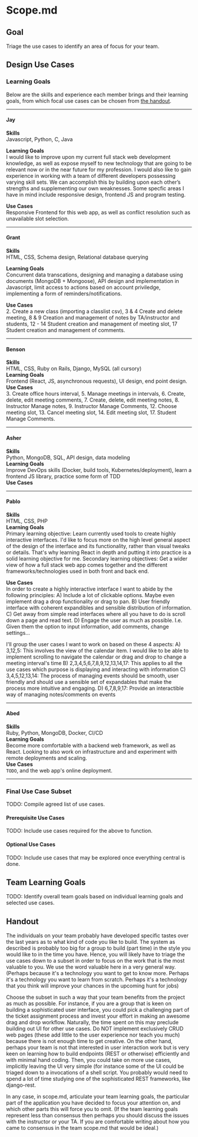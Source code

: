 # Scope.md

## Goal
Triage the use cases to identify an area of focus for your team.

## Design Use Cases
### Learning Goals
Below are the skills and experience each member brings and their learning goals, from which focal use cases can be chosen from [the handout](https://docs.google.com/document/d/1pIAb_yHoHQygp31I1gV69eHaMwOaWXZtDMfVHg3q5eQ/edit#heading=h.3a98l0b27xf8).

---
#### Jay
**Skills**  
Javascript, Python, C, Java  

**Learning Goals**  
I would like to improve upon my current full stack web development knowledge, as well as expose myself to new technology that are going to be relevant now or in the near future for my profession. I would also like to gain experience in working with a team of different developers possessing varying skill sets. We can accomplish this by building upon each other’s strengths and supplementing our own weaknesses. Some specfic areas I have in mind include responsive design, frontend JS and program testing.

**Use Cases**  
Responsive Frontend for this web app, as well as conflict resolution such as unavailable slot selection.

---
#### Grant
**Skills**  
HTML, CSS, Schema design, Relational database querying

**Learning Goals**  
Concurrent data transcations, designing and managing a database using documents (MongoDB + Mongoose), API design and implementation in Javascript, limit access to actions based on account priviledge, implementing a form of reminders/notifications.  

**Use Cases**  
2. Create a new class (importing a classlist csv), 3 & 4 Create and delete meeting, 8 & 9 Creation and management of notes by TA/instructor and students, 12 - 14 Student creation and management of meeting slot, 17 Student creation and management of comments.

---
#### Benson
**Skills**  
HTML, CSS, Ruby on Rails, Django, MySQL (all cursory)  
**Learning Goals**  
Frontend (React, JS, asynchronous requests), UI design, end point design.  
**Use Cases**   
3. Create office hours interval, 5. Manage meetings in intervals, 6. Create, delete, edit meeting comments, 7. Create, delete, edit meeting notes, 8. Instructor Manage notes, 9. Instructor Manage Comments, 12. Choose meeting slot, 13. Cancel meeting slot, 14. Edit meeting slot, 17. Student Manage Comments.

---
#### Asher
**Skills**  
Python, MongoDB, SQL, API design, data modeling  
**Learning Goals**  
Improve DevOps skills (Docker, build tools, Kubernetes/deployment), learn a frontend JS library, practice some form of TDD  
**Use Cases**  

---
#### Pablo
**Skills**  
HTML, CSS, PHP  
**Learning Goals**  
Primary learning objective: Learn currently used tools to create highly interactive interfaces. I'd like to focus more on the high level general aspect of the design of the interface and its functionality, rather than visual tweaks or details. That's why learning React in depth and putting it into practice is a solid learning objective for me.
Secondary learning objectives: Get a wider view of how a full stack web app comes together and the different frameworks/technologies used in both front and back end.

**Use Cases**  
In order to create a highly interactive interface I want to abide by the following principles:
A) Include a lot of clickable options. Maybe even implement drag a drop functionality or drag to pan.
B) User friendly interface with coherent expandibles and sensible distribution of information.
C) Get away from simple read interfaces where all you have to do is scroll down a page and read text.
D) Engage the user as much as possible. I.e. Given them the option to input information, add comments, change settings...

I'll group the user cases I want to work on based on these 4 aspects:
A) 3,12,5: This involves the view of the calendar item. I would like to be able to implement scrolling to navigate the calendar or drag and drop to change a meeting interval's time
B) 2,3,4,5,6,7,8,9,12,13,14,17: This applies to all the use cases which purpose is displaying and interacting with information
C) 3,4,5,12,13,14: The process of managing events should be smooth, user friendly and should use a sensible set of expandables that make the process more intuitive and engaging.
D) 6,7,8,9,17: Provide an interactible way of managing notes/comments on events

---
#### Abed
**Skills**  
Ruby, Python, MongoDB, Docker, CI/CD  
**Learning Goals**  
Become more comfortable with a backend web framework, as well as React. Looking
to also work on infrastructure and and experiment with remote deployments and
scaling.  
**Use Cases**  
`TODO`, and the web app's online deployment.  

---
### Final Use Case Subset
TODO: Compile agreed list of use cases.
#### Prerequisite Use Cases
TODO: Include use cases required for the above to function.
#### Optional Use Cases
TODO: Include use cases that may be explored once everything central is done.

## Team Learning Goals
TODO: Identify overall team goals based on individual learning goals and selected use cases.

## Handout
The individuals on your team probably have developed specific tastes over the last years as to what kind of code you like to build. The system as described is probably too big for a group to build (part time) in the style you would like to in the time you have. Hence, you will likely have to triage the use cases down to a subset in order to focus on the work that is the most valuable to you. We use the word valuable here in a very general way. (Perhaps because it's a technology you want to get to know more. Perhaps it's a technology you want to learn from scratch. Perhaps it's a technology that you think will improve your chances in the upcoming hunt for jobs)

Choose the subset in such a way that your team benefits from the project as much as possible. For instance, if you are a group that is keen on building a sophisticated user interface, you could pick a challenging part of the ticket assignment process and invest your effort in making an awesome drag and drop workflow. Naturally, the time spent on this may preclude building out UI for other use cases.  Do NOT implement exclusively CRUD web pages (these add little to the user experience nor teach you much) because there is not enough time to get creative. 
On the other hand, perhaps your team is not that interested in user interaction work but is very keen on learning how to build endpoints (REST or otherwise) efficiently and with minimal hand coding. Then, you could take on more use cases, implicitly leaving the UI very simple (for instance some of the UI could be triaged down to a invocations of a shell script. You probably would need to spend a lot of time studying one of the sophisticated REST frameworks, like django-rest.

In any case, in scope.md,  articulate  your team learning goals, the particular part of the application you have decided to focus your attention on, and which other parts this will force you to omit. (If the team learning goals represent less than consensus then perhaps you should discuss the issues with the instructor or your TA. If you are comfortable writing about how you came to consensus in the team scope.md that would be ideal.)
